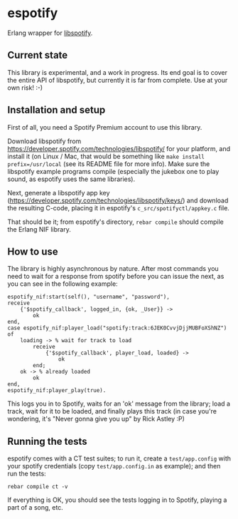 espotify
========

Erlang wrapper for [libspotify](https://developer.spotify.com/technologies/libspotify/).

Current state
-------------

This library is experimental, and a work in progress. Its end goal is
to cover the entire API of libspotify, but currently it is far from
complete. Use at your own risk! :-)


Installation and setup
----------------------

First of all, you need a Spotify Premium account to use this library.

Download libspotify from
https://developer.spotify.com/technologies/libspotify/ for your
platform, and install it (on Linux / Mac, that would be something like
`make install prefix=/usr/local` (see its README file for more
info). Make sure the libspotify example programs compile (especially
the jukebox one to play sound, as espotify uses the same libraries).

Next, generate a libspotify app key
(https://developer.spotify.com/technologies/libspotify/keys/) and
download the resulting C-code, placing it in espotify's
`c_src/spotifyctl/appkey.c` file.

That should be it; from espotify's directory, `rebar compile` should
compile the Erlang NIF library.


How to use
----------

The library is highly asynchronous by nature. After most commands you
need to wait for a response from spotify before you can issue the
next, as you can see in the following example:

    espotify_nif:start(self(), "username", "password"),
    receive
        {'$spotify_callback', logged_in, {ok, _User}} ->
            ok
    end,
    case espotify_nif:player_load("spotify:track:6JEK0CvvjDjjMUBFoXShNZ") of
        loading -> % wait for track to load
            receive
                {'$spotify_callback', player_load, loaded} ->
                    ok
            end;
        ok -> % already loaded
            ok
    end,
    espotify_nif:player_play(true).

This logs you in to Spotify, waits for an 'ok' message from the
library; load a track, wait for it to be loaded, and finally plays
this track (in case you're wondering, it's "Never gonna give you up"
by Rick Astley :P)


Running the tests
-----------------

espotify comes with a CT test suites; to run it, create a
`test/app.config` with your spotify credentials (copy
`test/app.config.in` as example); and then run the tests:

    rebar compile ct -v
    
If everything is OK, you should see the tests logging in to Spotify,
playing a part of a song, etc.
